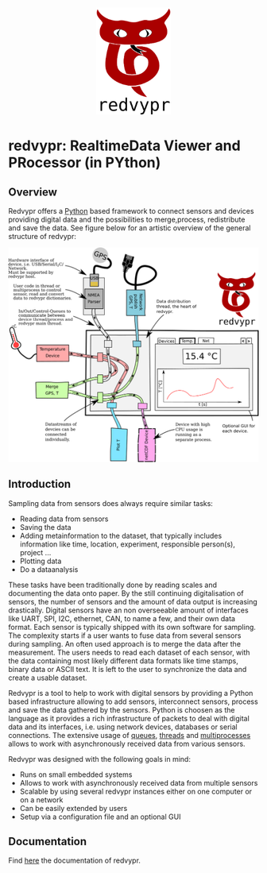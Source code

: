 
<h1 align="center"> <img src="doc/source/figures/logo_v03.1.png" alt="Redvypr logo" width="150"/></h1>


redvypr: RealtimeData Viewer and PRocessor (in PYthon)
======================================================

Overview
--------
Redvypr offers a [Python](https://www.python.org/) based framework to connect sensors and devices providing digital data and the possibilities to merge,process, redistribute and save the data. See figure below for an artistic overview of the general structure of redvypr:

![Artistic view of redvyprs general structure](doc/source/figures/redvypr_v02.png)

Introduction
------------


Sampling data from sensors does always require similar tasks:

- Reading data from sensors
- Saving the data 
- Adding metainformation to the dataset, that typically includes
  information like time, location, experiment, responsible person(s),
  project ...
- Plotting data
- Do a dataanalysis

These tasks have been traditionally done by reading scales and documenting the data onto
paper. By the still continuing digitalisation of sensors, the number
of sensors and the amount of data output is increasing drastically.
Digital sensors have an non overseeable amount of interfaces like
UART, SPI, I2C, ethernet, CAN, to name a few, and their own data
format. Each sensor is typically shipped with its own software for
sampling.
The complexity starts if a user wants to fuse data from several sensors during sampling. An often used approach is to merge the data after the measurement. The users needs to read each dataset of each sensor, with the data containing most likely different data formats like time stamps, binary data or ASCII text. It is left to the user to synchronize the data and create a usable dataset.


Redvypr is a tool to help to work with digital sensors by providing a
Python based infrastructure allowing to add sensors, interconnect
sensors, process and save the data gathered by the sensors. Python is
choosen as the language as it provides a rich infrastructure of
packets to deal with digital data and its interfaces, i.e. using
network devices, databases or serial connections. The extensive usage 
of [queues](https://docs.python.org/3/library/queue.html), [threads](https://docs.python.org/3/library/threading.html) and [multiprocesses](https://docs.python.org/3/library/multiprocessing.html) allows to work with asynchronously received data from
various sensors.

Redvypr was designed with the following goals in mind:
- Runs on small embedded systems
- Allows to work with asynchronously received data from multiple sensors
- Scalable by using several redvypr instances either on one computer or on a network
- Can be easily extended by users
- Setup via a configuration file and an optional GUI


Documentation
-------------
Find [here](https://redvypr.readthedocs.io) the documentation of redvypr.


